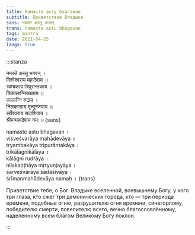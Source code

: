 ```yaml
---
title: Намасте асту бхагаван
subtitle: Приветствие Владыке
sans: नमस्ते अस्तु भगवन्
trans: namaste astu bhagavan
tags: mantra
date: 2021-04-25
langs: true
---
```



:::stanza

नमस्ते अस्तु भगवन् ।   
विश्वेश्वराय महादेवाय ॥   
त्र्यम्बकाय त्रिपुरान्तकाय ।   
त्रिकालाग्निकालाय ॥    
कालाग्नि रुद्राय ।   
निलकण्ठाय मृत्युण्जयाय ॥   
सर्वेश्वराय सदाशिवाय ।  
श्रीमन्महादेवाय नमः ॥ {sans}

namaste astu bhagavan ।  
viśveśvarāya mahādevāya ॥   
tryambakāya tripurāntakāya ।  
trikālāgnikālāya ॥   
kālāgni rudrāya ।  
nilakaṇṭhāya mṛtyuṇjayāya ॥    
sarveśvarāya sadāśivāya ।  
śrīmanmahādevāya namaḥ ॥ {trans}

Приветствие тебе, о Бог.
Владыке вселенной, всевышнему Богу, у кого три глаза, кто сжег три демонических города, кто — три периода времени, подобные огню, разрушителю огня времени, синегорлому, победителю смерти, повелителю всего, вечно благословлённому, наделенному всем благом Великому Богу поклон.

:::

<audio-player title="Namaste astu Bhagavan" file="/audio/Shiva_-_Namaste_astu_Bhagavan_oum_ru.mp3" />

<audio-player title="Rattan Mohan Sharma - Shiva prathana" file="/audio/Rattan_Mohan_Sharma_-_Shiva_Prarthana_oum_ru.mp3" />

